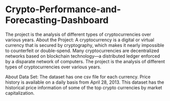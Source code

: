 # Crypto-Performance-and-Forecasting-Dashboard
The project is the analysis of different types of cryptocurrencies over various years.
About the Project: A cryptocurrency is a digital or virtual currency that is secured by cryptography, which makes it nearly impossible to counterfeit or double-spend. Many cryptocurrencies are decentralized networks based on blockchain technology—a distributed ledger enforced by a disparate network of computers. The project is the analysis of different types of cryptocurrencies over various years.

About Data Set: The dataset has one csv file for each currency. Price history is available on a daily basis from April 28, 2013. This dataset has the historical price information of some of the top crypto currencies by market capitalization.
